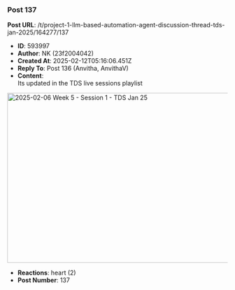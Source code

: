 ### Post 137
**Post URL**: /t/project-1-llm-based-automation-agent-discussion-thread-tds-jan-2025/164277/137
- **ID**: 593997
- **Author**: NK (23f2004042)
- **Created At**: 2025-02-12T05:16:06.451Z
- **Reply To**: Post 136 (Anvitha, AnvithaV)
- **Content**:  
  Its updated in the TDS live sessions playlist
<div class="youtube-onebox lazy-video-container" data-video-id="jXj6bqy4R4c" data-video-title="2025-02-06 Week 5 - Session 1 - TDS Jan 25" data-video-start-time="" data-provider-name="youtube">
  <a href="https://www.youtube.com/watch?v=jXj6bqy4R4c" target="_blank" class="video-thumbnail" rel="noopener nofollow ugc">
    <img class="youtube-thumbnail" src="https://europe1.discourse-cdn.com/flex013/uploads/iitm/original/3X/b/9/b990ffaadbfcbad12d865c514f3d6b48e5bc7cf2.jpeg" title="2025-02-06 Week 5 - Session 1 - TDS Jan 25" data-dominant-color="595C5F" width="690" height="388">
  </a>
</div>

- **Reactions**: heart (2)
- **Post Number**: 137

